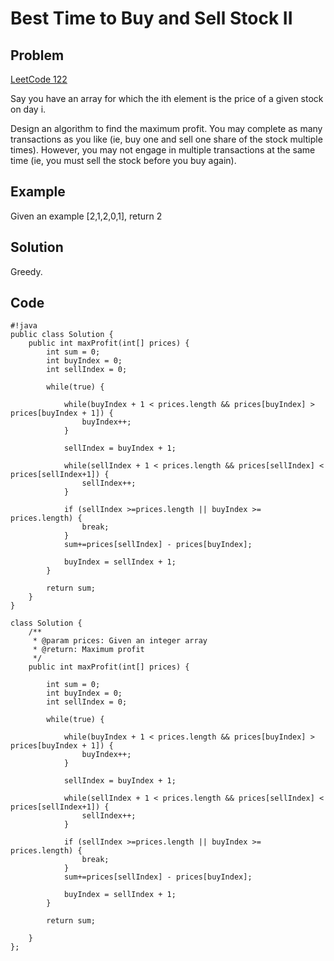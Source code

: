 Best Time to Buy and Sell Stock II
===



Problem
-------

[LeetCode 122](https://oj.leetcode.com/problems/best-time-to-buy-and-sell-stock-ii/)

Say you have an array for which the ith element is the price of a given stock on day i.

Design an algorithm to find the maximum profit. You may complete as many transactions as you like (ie, buy one and sell one share of the stock multiple times). However, you may not engage in multiple transactions at the same time (ie, you must sell the stock before you buy again).

Example
-------

Given an example [2,1,2,0,1], return 2

Solution
--------

Greedy.



Code
----


    #!java
    public class Solution {
        public int maxProfit(int[] prices) {
            int sum = 0;
            int buyIndex = 0;
            int sellIndex = 0;

            while(true) {

                while(buyIndex + 1 < prices.length && prices[buyIndex] > prices[buyIndex + 1]) {
                    buyIndex++;
                }

                sellIndex = buyIndex + 1;

                while(sellIndex + 1 < prices.length && prices[sellIndex] < prices[sellIndex+1]) {
                    sellIndex++;
                }

                if (sellIndex >=prices.length || buyIndex >= prices.length) {
                    break;
                }
                sum+=prices[sellIndex] - prices[buyIndex];

                buyIndex = sellIndex + 1;
            }

            return sum;
        }
    }
    
    class Solution {
        /**
         * @param prices: Given an integer array
         * @return: Maximum profit
         */
        public int maxProfit(int[] prices) {
            
            int sum = 0;
            int buyIndex = 0;
            int sellIndex = 0;
    
            while(true) {
    
                while(buyIndex + 1 < prices.length && prices[buyIndex] > prices[buyIndex + 1]) {
                    buyIndex++;
                }
    
                sellIndex = buyIndex + 1;
    
                while(sellIndex + 1 < prices.length && prices[sellIndex] < prices[sellIndex+1]) {
                    sellIndex++;
                }
    
                if (sellIndex >=prices.length || buyIndex >= prices.length) {
                    break;
                }
                sum+=prices[sellIndex] - prices[buyIndex];
    
                buyIndex = sellIndex + 1;
            }
    
            return sum;
        
        }
    };
